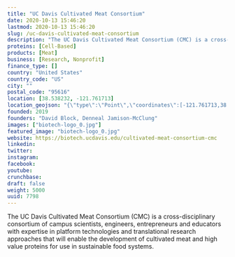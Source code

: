 ```yaml
---
title: "UC Davis Cultivated Meat Consortium"
date: 2020-10-13 15:46:20
lastmod: 2020-10-13 15:46:20
slug: /uc-davis-cultivated-meat-consortium
description: "The UC Davis Cultivated Meat Consortium (CMC) is a cross-disciplinary consortium of campus scientists, engineers, entrepreneurs and educators with expertise in platform technologies and translational research approaches that will enable the development of cultivated meat and high value proteins for use in sustainable food systems."
proteins: [Cell-Based]
products: [Meat]
business: [Research, Nonprofit]
finance_type: []
country: "United States"
country_code: "US"
city: ""
postal_code: "95616"
location: [38.538232, -121.761713]
location_geojson: "{\"type\":\"Point\",\"coordinates\":[-121.761713,38.538232]}"
founded: 2019
founders: "David Block, Denneal Jamison-McClung"
images: ["biotech-logo_0.jpg"]
featured_image: "biotech-logo_0.jpg"
website: https://biotech.ucdavis.edu/cultivated-meat-consortium-cmc
linkedin: 
twitter: 
instagram: 
facebook: 
youtube: 
crunchbase: 
draft: false
weight: 5000
uuid: 7798
---
```

The UC Davis Cultivated Meat Consortium (CMC) is a cross-disciplinary consortium of campus scientists, engineers, entrepreneurs and educators with expertise in platform technologies and translational research approaches that will enable the development of cultivated meat and high value proteins for use in sustainable food systems.
